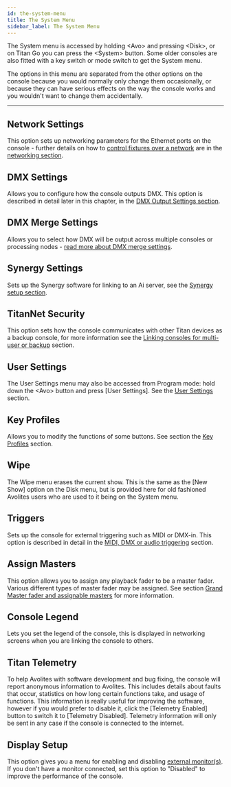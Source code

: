 ```yaml
---
id: the-system-menu 
title: The System Menu
sidebar_label: The System Menu
---
```


The System menu is accessed by holding \<Avo\> and pressing \<Disk\>, or 
on Titan Go you can press the \<System\> button. Some
older consoles are also fitted with a key switch or mode switch to get the
System menu.

The options in this menu are separated from the other options on the
console because you would normally only change them occasionally, or
because they can have serious effects on the way the console works and
you wouldn't want to change them accidentally.

---

Network Settings
----------------

This option sets up networking parameters for the Ethernet ports on the console - further details on how to [control fixtures over a network](../networking/controlling-fixtures-over-a-network.md) are in the [networking section](../networking.md).

DMX Settings
------------

Allows you to configure how the console outputs DMX. This option is
described in detail later in this chapter, in the [DMX Output Settings section](dmx-output-mapping.md#configuring-dmx-outputs).

DMX Merge Settings
------------------

Allows you to select how DMX will be output across multiple consoles or
processing nodes - [read more about DMX merge settings](dmx-output-mapping.md#dmx-merge).

Synergy Settings
----------------

Sets up the Synergy software for linking to an Ai server, see the [Synergy setup section](../synergy/setting-up.md#synergy-setup).

TitanNet Security
-----------------

This option sets how the console communicates with other Titan devices
as a backup console, for more information see the [Linking consoles for multi-user or backup](../running-the-show/linking-consoles-for-multi-user-or-backup.md) section.

User Settings
-------------

The User Settings menu may also be accessed from Program mode: hold down
the \<Avo\> button and press \[User Settings\]. See the [User Settings](user-settings.md) section.

Key Profiles
------------

Allows you to modify the functions of some buttons. See section the [Key Profiles](key-profiles.md) section.

Wipe
----

The Wipe menu erases the current show. This is the same as the \[New
Show\] option on the Disk menu, but is provided here for old fashioned
Avolites users who are used to it being on the System menu.

Triggers
--------

Sets up the console for external triggering such as MIDI or DMX-in. This
option is described in detail in the [MIDI, DMX or audio triggering](../running-the-show/midi-dmx-or-audio-triggering.md) section.

Assign Masters
--------------

This option allows you to assign any playback fader to be a master
fader. Various different types of master fader may be assigned. See
section [Grand Master fader and assignable masters](../running-the-show/playback-controls.md#grand-master-fader-and-assignable-masters) for more
information.

Console Legend
--------------

Lets you set the legend of the console, this is displayed in networking
screens when you are linking the console to others.

Titan Telemetry
---------------

To help Avolites with software development and bug fixing, the console
will report anonymous information to Avolites. This includes details
about faults that occur, statistics on how long certain functions take,
and usage of functions. This information is really useful for improving
the software, however if you would prefer to disable it, click the
\[Telemetry Enabled\] button to switch it to \[Telemetry Disabled\].
Telemetry information will only be sent in any case if the console is
connected to the internet.

Display Setup
-------------

This option gives you a menu for enabling and disabling [external
monitor(s)](external-displays.md). If you don't have a monitor connected, set this option to
"Disabled" to improve the performance of the console.


